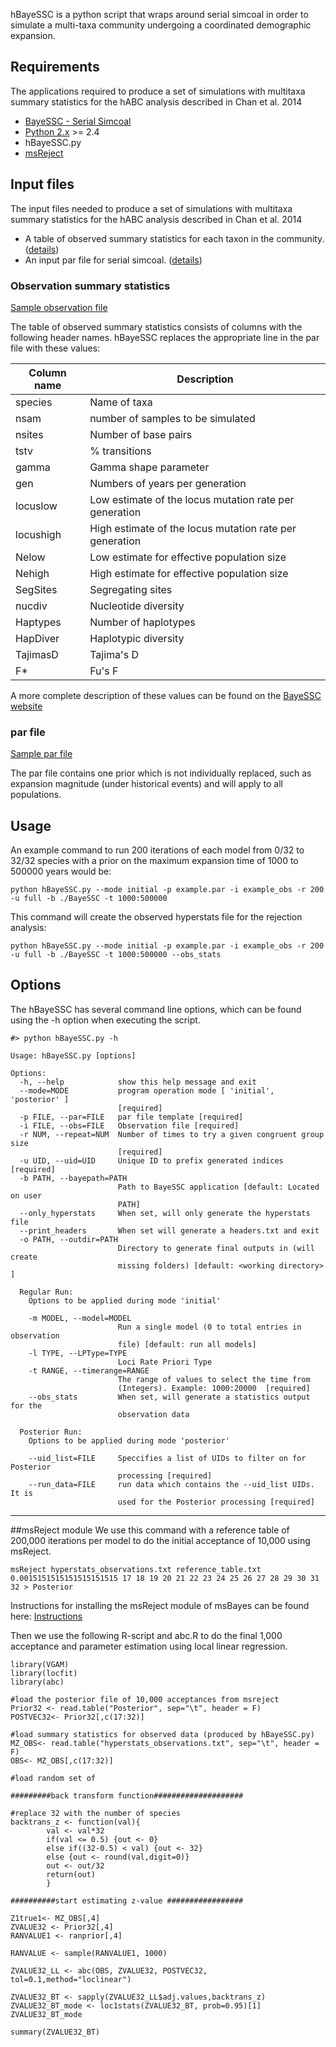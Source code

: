 hBayeSSC is a python script that wraps around serial simcoal in order to simulate a multi-taxa community undergoing a coordinated demographic expansion.

## Requirements
The applications required to produce a set of simulations with multitaxa summary statistics for the hABC analysis described in Chan et al. 2014  
 
 *  [BayeSSC - Serial Simcoal](http://www.stanford.edu/group/hadlylab/ssc/)   
 *  [Python 2.x](https://www.python.org/) >= 2.4   
 *  hBayeSSC.py
 *  [msReject](#msreject-module)


## Input files
The input files needed to produce a set of simulations with multitaxa summary statistics for the hABC analysis described in Chan et al. 2014 
 *  A table of observed summary statistics for each taxon in the community. ([details](#observation-summary-statistics))
 *  An input par file for serial simcoal. ([details](#par-file))

### Observation summary statistics
[Sample observation file](/example_data/example_obs)  

The table of observed summary statistics consists of columns with the following header names.  hBayeSSC replaces the appropriate line in the par file with these values:

| Column name | Description |
| ----------- | ----------- |
| species     | Name of taxa |
| nsam        | number of samples to be simulated |
| nsites      | Number of base pairs |
| tstv        | % transitions |
| gamma       | Gamma shape parameter |
| gen         | Numbers of years per generation |
| locuslow    | Low estimate of the locus mutation rate per generation |
| locushigh   | High estimate of the locus mutation rate per generation |
| Nelow       | Low estimate for effective population size |
| Nehigh      | High estimate for effective population size |
| SegSites    | Segregating sites |
| nucdiv      | Nucleotide diversity |
| Haptypes    | Number of haplotypes |
| HapDiver    | Haplotypic diversity |
| TajimasD    | Tajima's D |
| F*          | Fu's F |

A more complete description of these values can be found on the [BayeSSC website](http://www.stanford.edu/group/hadlylab/ssc/)

### par file
[Sample par file](/example_data/example.par)  

The par file contains one prior which is not individually replaced, such as expansion magnitude (under historical events) and will apply to all populations.

## Usage

An example command to run 200 iterations of each model from 0/32 to 32/32 species with a prior on the maximum expansion time of 1000 to 500000 years would be: 
```
python hBayeSSC.py --mode initial -p example.par -i example_obs -r 200 -u full -b ./BayeSSC -t 1000:500000
```

This command will create the observed hyperstats file for the rejection analysis: 
```
python hBayeSSC.py --mode initial -p example.par -i example_obs -r 200 -u full -b ./BayeSSC -t 1000:500000 --obs_stats
```

## Options
The hBayeSSC has several command line options, which can be found using the -h option when executing the script.  

```  
#> python hBayeSSC.py -h

Usage: hBayeSSC.py [options]

Options:
  -h, --help            show this help message and exit
  --mode=MODE           program operation mode [ 'initial', 'posterior' ]
                        [required]
  -p FILE, --par=FILE   par file template [required]
  -i FILE, --obs=FILE   Observation file [required]
  -r NUM, --repeat=NUM  Number of times to try a given congruent group size
                        [required]
  -u UID, --uid=UID     Unique ID to prefix generated indices [required]
  -b PATH, --bayepath=PATH
                        Path to BayeSSC application [default: Located on user
                        PATH]
  --only_hyperstats     When set, will only generate the hyperstats file
  --print_headers       When set will generate a headers.txt and exit
  -o PATH, --outdir=PATH
                        Directory to generate final outputs in (will create
                        missing folders) [default: <working directory> ]

  Regular Run:
    Options to be applied during mode 'initial'

    -m MODEL, --model=MODEL
                        Run a single model (0 to total entries in observation
                        file) [default: run all models]
    -l TYPE, --LPType=TYPE
                        Loci Rate Priori Type
    -t RANGE, --timerange=RANGE
                        The range of values to select the time from
                        (Integers). Example: 1000:20000  [required]
    --obs_stats         When set, will generate a statistics output for the
                        observation data

  Posterior Run:
    Options to be applied during mode 'posterior'

    --uid_list=FILE     Speccifies a list of UIDs to filter on for Posterior
                        processing [required]
    --run_data=FILE     run data which contains the --uid_list UIDs.  It is
                        used for the Posterior processing [required]
```  

------------------------------------------------------------------------------------


##msReject module
We use this command with a reference table of 200,000 iterations per model to do the initial acceptance of 10,000 using msReject. 
```
msReject hyperstats_observations.txt reference_table.txt 0.0015151515151515151515 17 18 19 20 21 22 23 24 25 26 27 28 29 30 31 32 > Posterior
```
Instructions for installing the msReject module of msBayes can be found here:
[Instructions](https://docs.google.com/document/d/1enMQaogxOs0RppAmE8KcGU3nNjzotuiycAl6I1s0KYg/edit)

Then we use the following R-script and abc.R to do the final 1,000 acceptance and parameter estimation using local linear regression.

```
library(VGAM)
library(locfit)
library(abc)

#load the posterior file of 10,000 acceptances from msreject
Prior32 <- read.table("Posterior", sep="\t", header = F)
POSTVEC32<- Prior32[,c(17:32)]

#load summary statistics for observed data (produced by hBayeSSC.py)
MZ_OBS<- read.table("hyperstats_observations.txt", sep="\t", header = F)
OBS<- MZ_OBS[,c(17:32)] 

#load random set of 

#########back transform function####################

#replace 32 with the number of species
backtrans_z <- function(val){
	    val <- val*32
	    if(val <= 0.5) {out <- 0}
	    else if((32-0.5) < val) {out <- 32}
	    else {out <- round(val,digit=0)}
	    out <- out/32
	    return(out)
	    }

##########start estimating z-value #################

Z1true1<- MZ_OBS[,4]
ZVALUE32 <- Prior32[,4]
RANVALUE1 <- ranprior[,4]

RANVALUE <- sample(RANVALUE1, 1000)

ZVALUE32_LL <- abc(OBS, ZVALUE32, POSTVEC32, tol=0.1,method="loclinear")

ZVALUE32_BT <- sapply(ZVALUE32_LL$adj.values,backtrans_z)
ZVALUE32_BT_mode <- loc1stats(ZVALUE32_BT, prob=0.95)[1]
ZVALUE32_BT_mode

summary(ZVALUE32_BT)
```

